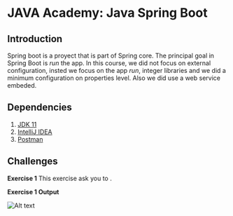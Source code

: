 # JAVA Academy: Java Spring Boot

## Introduction

Spring boot is a proyect that is part of Spring core. The principal goal in Spring Boot is *run* the app. In this course, we did not focus on external configuration, insted we focus on the app *run*, integer libraries and we did a minimum configuration on properties level. Also we did use a web service embeded.

## Dependencies

1. [JDK 11](https://www.oracle.com/java/technologies/javase-jdk11-downloads.html)
2. [IntelliJ IDEA](https://www.jetbrains.com/idea/download)
3. [Postman](https://www.postman.com/downloads/)

## Challenges

**Exercise 1**
This exercise ask you to .

**Exercise 1 Output**

![Alt text](http://i..png?raw=true "JavaHome")
